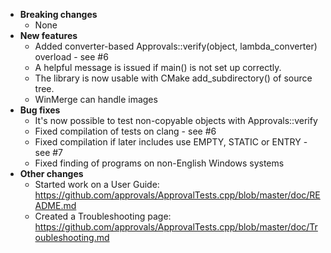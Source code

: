 <a id="top"></a>
* **Breaking changes**
    * None
* **New features**
    * Added converter-based Approvals::verify(object, lambda_converter) overload - see #6
    * A helpful message is issued if main() is not set up correctly.
    * The library is now usable with CMake add_subdirectory() of source tree.
    * WinMerge can handle images
* **Bug fixes**
    * It's now possible to test non-copyable objects with Approvals::verify
    * Fixed compilation of tests on clang - see #6
    * Fixed compilation if later includes use EMPTY, STATIC or ENTRY - see #7
    * Fixed finding of programs on non-English Windows systems
* **Other changes**
    * Started work on a User Guide: https://github.com/approvals/ApprovalTests.cpp/blob/master/doc/README.md
    * Created a Troubleshooting page: https://github.com/approvals/ApprovalTests.cpp/blob/master/doc/Troubleshooting.md

